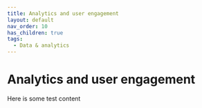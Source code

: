 ```yaml
---
title: Analytics and user engagement
layout: default
nav_order: 10
has_children: true
tags:
  - Data & analytics
---
```

# Analytics and user engagement

Here is some test content
